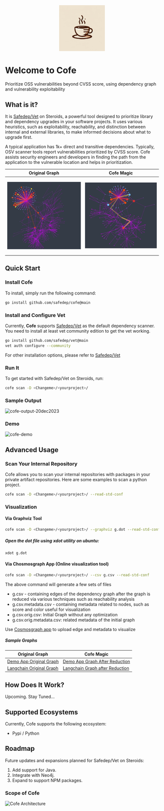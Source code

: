 <h1 align="center">
    <img alt="SafeDep Cofe" src="docs/static/img/cofe-logo.png" width="150" />
</h1>

# Welcome to Cofe
Prioritize OSS vulnerabilities beyond CVSS score, using dependency graph and vulnerability exploitability

## What is it?
It is [Safedep/Vet](https://github.com/safedep/vet) on Steroids, a powerful tool designed to prioritize library and dependency upgrades in your software projects. It uses various heuristics, such as exploitability, reachability, and distinction between internal and external libraries, to make informed decisions about what to upgrade first.

A typical application has 1k+ direct and transitive dependencies. Typically, OSV scanner tools report vulnerabilities prioritized by CVSS score. Cofe assists security engineers and developers in finding the path from the application to the vulnerable location and helps in prioritization. 

| Original Graph              | Cofe Magic   |
| ---------------------- | ---------------------- |
| <p align="center"><img alt="A typical dependency graph" src="docs/static/img/original_dep_graph.png" width="400" /></p> | <p align="center"><img alt="A typical dependency graph" src="docs/static/img/dep_graph_reachability.png" width="400" /></p> |

## Quick Start

### Install Cofe

To install, simply run the following command:

```bash
go install github.com/safedep/cofe@main
```

### Install and Configure Vet
Currently, **Cofe** supports [Safedep/Vet](https://github.com/safedep/vet) as the default dependency scanner. You need to install at least vet community edition to get the vet working.

```bash
go install github.com/safedep/vet@main
vet auth configure --community
```
For other installation options, please refer to [Safedep/Vet](https://github.com/safedep/vet) 

### Run It

To get started with Safedep/Vet on Steroids, run:

```bash
cofe scan -D <Changeme>/<yourproject>/
```

### Sample Output
![cofe-output-20dec2023](https://github.com/safedep/cofe/assets/74857/9bcd8d1b-2bd6-4e74-a093-ccb76a8d58f5)


### Demo 
![cofe-demo](https://github.com/safedep/cofe/assets/74857/8453858c-33b5-42fa-a7ed-c48671148eb5)


## Advanced Usage

### Scan Your Internal Repository

Cofe allows you to scan your internal repositories with packages in your private artifact repositories. Here are some examples to scan a python project.

```bash
cofe scan -D <Changeme>/<yourproject>/ --read-std-conf
```

### Visualization

#### Via Graphviz Tool

```bash
cofe scan -D <Changeme>/<yourproject>/ --graphviz g.dot --read-std-conf
```
##### Open the dot file using xdot utility on ubuntu:

```bash
xdot g.dot
```


#### Via Chosmosgraph App (Online visualization tool)

```bash
cofe scan -D <Changeme>/<yourproject>/ --csv g.csv --read-std-conf
```
The above command will generate a few sets of files 
* g.csv - containing edges of the dependency graph after the graph is reduced via various techniques such as reachability analysis
* g.csv.metadata.csv - containing metadata related to nodes, such as score and color useful for visualization
* g.csv.orig.csv: Initial Graph without any optimization
* g.csv.orig.metadata.csv: related metadata of the initial graph

Use [Cosmosgraph app](https://cosmograph.app/run) to upload edge and metadata to visualize

##### Sample Graphs

| Original Graph              | Cofe Magic   |
| ---------------------- | ---------------------- |
| [Demo App Original Graph](https://cosmograph.app/run/?data=https://raw.githubusercontent.com/safedep/cofe/main/samples/csvs/libs/pydemoapp2.csv.orig.csv&meta=https://raw.githubusercontent.com/safedep/cofe/main/samples/csvs/libs/pydemoapp2.csv.orig.csv.metadata.csv&gravity=0.25&repulsion=1&repulsionTheta=1.15&linkSpring=1&linkDistance=10&friction=0.85&renderLinks=true&nodeSizeScale=0.6&linkWidthScale=0.2&linkArrowsSizeScale=0.5&nodeSize=size-vuln_score&nodeColor=color-vuln_color&nodeLabel=id&linkWidth=width-avg-vuln_weight&linkColor=color-vuln_score) | [Demo App Graph After Reduction](https://cosmograph.app/run/?data=https://raw.githubusercontent.com/safedep/cofe/main/samples/csvs/libs/pydemoapp2.csv&meta=https://raw.githubusercontent.com/safedep/cofe/main/samples/csvs/libs/pydemoapp2.csv.metadata.csv&gravity=0.25&repulsion=1&repulsionTheta=1.15&linkSpring=1&linkDistance=10&friction=0.85&renderLinks=true&nodeSizeScale=0.6&linkWidthScale=0.2&linkArrowsSizeScale=0.5&nodeSize=size-vuln_score&nodeColor=color-vuln_color&nodeLabel=id&linkWidth=width-avg-vuln_weight&linkColor=color-vuln_score)  |
| [Langchain Original Graph](https://cosmograph.app/run/?data=https://raw.githubusercontent.com/safedep/cofe/main/samples/csvs/libs/langchan.csv.orig.csv&meta=https://raw.githubusercontent.com/safedep/cofe/main/samples/csvs/libs/langchan.csv.orig.csv.metadata.csv&gravity=0.25&repulsion=1&repulsionTheta=1.15&linkSpring=1&linkDistance=10&friction=0.85&renderLinks=true&nodeSizeScale=0.6&linkWidthScale=0.2&linkArrowsSizeScale=0.5&nodeSize=size-vuln_score&nodeColor=color-vuln_color&nodeLabel=id&linkWidth=width-avg-vuln_weight&linkColor=color-vuln_score) | [Langchain Graph after Reduction](https://cosmograph.app/run/?data=https://raw.githubusercontent.com/safedep/cofe/main/samples/csvs/libs/langchan.csv&meta=https://raw.githubusercontent.com/safedep/cofe/main/samples/csvs/libs/langchan.csv.metadata.csv&gravity=0.25&repulsion=1&repulsionTheta=1.15&linkSpring=1&linkDistance=10&friction=0.85&renderLinks=true&nodeSizeScale=0.6&linkWidthScale=0.2&linkArrowsSizeScale=0.5&nodeSize=size-vuln_score&nodeColor=color-vuln_color&nodeLabel=id&linkWidth=width-avg-vuln_weight&linkColor=color-vuln_score)  |


## How Does It Work?

Upcoming. Stay Tuned...

## Supported Ecosystems

Currently, Cofe supports the following ecosystem:
* Pypi / Python

## Roadmap

Future updates and expansions planned for Safedep/Vet on Steroids:
1. Add support for Java.
2. Integrate with Neo4j.
3. Expand to support NPM packages.

### Scope of Cofe 
<p align="left">
    <img alt="Cofe Architecture" src="https://github.com/safedep/cofe/assets/74857/8204af99-04ad-426c-a86c-9d0716c4c1a9" width="450" />
</p>


